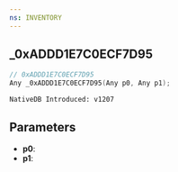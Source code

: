 ```yaml
---
ns: INVENTORY
---
```

## _0xADDD1E7C0ECF7D95

```c
// 0xADDD1E7C0ECF7D95
Any _0xADDD1E7C0ECF7D95(Any p0, Any p1);
```

```
NativeDB Introduced: v1207
```

## Parameters
* **p0**:
* **p1**:
